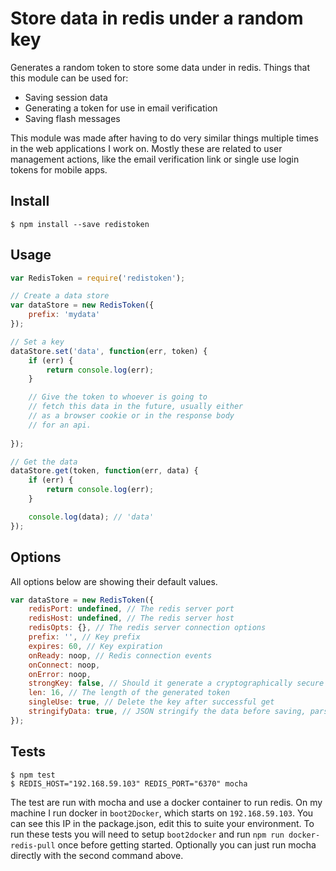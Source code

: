 # Store data in redis under a random key

Generates a random token to store some data under in redis. Things that this module can be used for:

- Saving session data
- Generating a token for use in email verification
- Saving flash messages

This module was made after having to do very similar things multiple times in the web applications I work on.  Mostly these are related to user management actions, like the email verification link or single use login tokens for mobile apps.

## Install

```
$ npm install --save redistoken
```

## Usage

```javascript
var RedisToken = require('redistoken');

// Create a data store
var dataStore = new RedisToken({
	prefix: 'mydata'
});

// Set a key
dataStore.set('data', function(err, token) {
	if (err) {
		return console.log(err);
	}

	// Give the token to whoever is going to 
	// fetch this data in the future, usually either 
	// as a browser cookie or in the response body 
	// for an api.
	
});

// Get the data
dataStore.get(token, function(err, data) {
	if (err) {
		return console.log(err);
	}

	console.log(data); // 'data'
});
```

## Options

All options below are showing their default values.

```javascript
var dataStore = new RedisToken({
	redisPort: undefined, // The redis server port
	redisHost: undefined, // The redis server host
	redisOpts: {}, // The redis server connection options
	prefix: '', // Key prefix
	expires: 60, // Key expiration
	onReady: noop, // Redis connection events
	onConnect: noop,
	onError: noop,
	strongKey: false, // Should it generate a cryptographically secure key
	len: 16, // The length of the generated token
	singleUse: true, // Delete the key after successful get
	stringifyData: true, // JSON stringify the data before saving, parse on get
});
```

## Tests

```
$ npm test
$ REDIS_HOST="192.168.59.103" REDIS_PORT="6370" mocha
```

The test are run with mocha and use a docker container to run redis.  On my machine I run docker in `boot2Docker`, which starts on `192.168.59.103`.  You can see this IP in the package.json, edit this to suite your environment.  To run these tests you will need to setup `boot2docker` and run `npm run docker-redis-pull` once before getting started.  Optionally you can just run mocha directly with the second command above.
